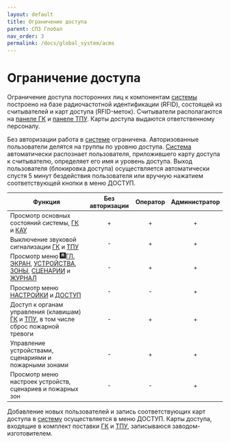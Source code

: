 ```yaml
---
layout: default
title: Ограничение доступа
parent: СПЗ Глобал
nav_order: 3
permalink: /docs/global_system/acms
---
```


# Ограничение доступа
Ограничение доступа посторонних лиц к компонентам [системы] построено на базе радиочастотной идентификации (RFID), состоящей из считывателей и карт доступа (RFID-меток). Считыватели располагаются на [панеле ГК] и [панеле ТПУ]. Карты доступа выдаются ответственному персоналу.

Без авторизации работа в [системе] ограничена. Авторизованные пользователи делятся на группы по уровню доступа. [Система] автоматически распознает пользователя, приложившего карту доступа к считывателю, определяет его имя и уровень доступа. Выход пользователя (блокировка доступа) осуществляется автоматически спустя 5 минут бездействия пользователя или вручную нажатием соответствующей кнопки в меню ДОСТУП.

<table> 
  <thead> 
    <tr> 
      <th style="text-align: center">Функция</th>
      <th style="text-align: center">Без авторизации</th>
      <th style="text-align: center">Оператор</th>
      <th style="text-align: center">Администратор</th>
    </tr>
  </thead> 
  <tbody>
    <tr>
      <td style="text-align: left">Просмотр основных состояний системы, <a href="/gk_manual/docs/gk/gk_conditions#состояния-гк">ГК</a> и <a href="/gk_manual/docs/kau/kau_conditions#состояния-кау">КАУ</a></td>
      <td style="text-align: center">+</td>
      <td style="text-align: center">+</td>
      <td style="text-align: center">+</td>
    </tr>
    <tr>
      <td style="text-align: left">Выключение звуковой сигнализации <a href="/gk_manual/docs/gk#гк">ГК</a> и <a href="/gk_manual/docs/tpu#тпу">ТПУ</a></td>
      <td style="text-align: center">-</td>
      <td style="text-align: center">+</td>
      <td style="text-align: center">+</td>
    </tr>
    <tr>
      <td style="text-align: left">Просмотр меню <a href="/gk_manual/docs/global_os/main_menu/main_screen"><img src="../../assets/icons/menus/m_gl_ekran_label.png" width="14" height="14" border="0"></a><a href="/gk_manual/docs/global_os/main_menu/main_screen">ГЛ. ЭКРАН</a>, <a href="/gk_manual/docs/global_os/main_menu/devices">УСТРОЙСТВА</a>, <a href="/gk_manual/docs/global_os/main_menu/zones">ЗОНЫ</a>, <a href="/gk_manual/docs/global_os/main_menu/scenarios">СЦЕНАРИИ</a> и <a href="/gk_manual/docs/global_os/main_menu/journal">ЖУРНАЛ</a></td>
      <td style="text-align: center">-</td>
      <td style="text-align: center">+</td>
      <td style="text-align: center">+</td>
    </tr>
    <tr>
      <td style="text-align: left">Просмотр меню <a href="/gk_manual/docs/global_os/main_menu/settings">НАСТРОЙКИ</a> и <a href="/gk_manual/docs/global_os/main_menu/access">ДОСТУП</a></td>
      <td style="text-align: center">-</td>
      <td style="text-align: center">-</td>
      <td style="text-align: center">+</td>
    </tr>
    <tr>
      <td style="text-align: left">Доступ к органам управления (клавишам) <a href="/gk_manual/docs/gk#гк">ГК</a> и <a href="/gk_manual/docs/tpu#тпу">ТПУ</a>, в том числе сброс пожарной тревоги</td>
      <td style="text-align: center">-</td>
      <td style="text-align: center">+</td>
      <td style="text-align: center">+</td>
    </tr>
    <tr>
      <td style="text-align: left">Управление устройствами, сценариями и пожарными зонами</td>
      <td style="text-align: center">-</td>
      <td style="text-align: center">+</td>
      <td style="text-align: center">+</td>
    </tr>    
    <tr>
      <td style="text-align: left">Просмотр меню настроек устройств, сценариев и пожарных зон</td>
      <td style="text-align: center">-</td>
      <td style="text-align: center">-</td>
      <td style="text-align: center">+</td>
    </tr>
   </tbody>
</table>

Добавление новых пользователей и запись соответствующих карт доступа в [систему] осуществляется в меню ДОСТУП. Карты доступа, входящие в комплект поставки [ГК] и [ТПУ], записываюся заводом-изготовителем.

[системы]: /gk_manual/docs/global_system#спз-глобал
[систему]: /gk_manual/docs/global_system#спз-глобал
[системе]: /gk_manual/docs/global_system#спз-глобал
[система]: /gk_manual/docs/global_system#спз-глобал
[панеле ГК]: /gk_manual/docs/gk/gk_control_panel#панель-управления-и-индикации-гк
[панеле ТПУ]: /gk_manual/docs/tpu/tpu_control_panel#панель-управления-и-индикации-тпу
[ГК]: /gk_manual/docs/gk#гк
[ТПУ]: /gk_manual/docs/tpu#тпу
